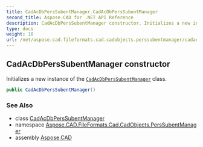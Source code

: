 ```yaml
---
title: CadAcDbPersSubentManager.CadAcDbPersSubentManager
second_title: Aspose.CAD for .NET API Reference
description: CadAcDbPersSubentManager constructor. Initializes a new instance of the CadAcDbPersSubentManager class
type: docs
weight: 10
url: /net/aspose.cad.fileformats.cad.cadobjects.perssubentmanager/cadacdbperssubentmanager/cadacdbperssubentmanager/
---
```

## CadAcDbPersSubentManager constructor

Initializes a new instance of the [`CadAcDbPersSubentManager`](../) class.

```csharp
public CadAcDbPersSubentManager()
```

### See Also

* class [CadAcDbPersSubentManager](../)
* namespace [Aspose.CAD.FileFormats.Cad.CadObjects.PersSubentManager](../../../aspose.cad.fileformats.cad.cadobjects.perssubentmanager/)
* assembly [Aspose.CAD](../../../)



